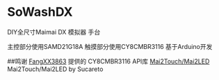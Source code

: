 # SoWashDX
DIY全尺寸Maimai DX 模拟器 手台

主控部分使用SAMD21G18A 触摸部分使用CY8CMBR3116 基于Arduino开发

##鸣谢
[FangXX3863](https://github.com/fangxx3863 "FangXX3863 提供的 CY8CMBR3116 API库")  提供的 CY8CMBR3116 API库
[Mai2Touch/Mai2LED](https://github.com/Sucareto/Mai2Touch/) Mai2Touch/Mai2LED by Sucareto
